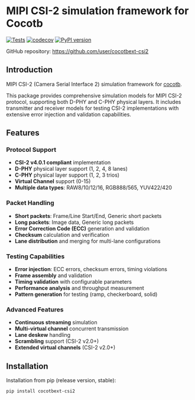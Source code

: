 # MIPI CSI-2 simulation framework for Cocotb

[![Tests](https://github.com/user/cocotbext-csi2/actions/workflows/tests.yml/badge.svg)](https://github.com/user/cocotbext-csi2/actions/workflows/tests.yml)
[![codecov](https://codecov.io/gh/user/cocotbext-csi2/branch/main/graph/badge.svg)](https://codecov.io/gh/user/cocotbext-csi2)
[![PyPI version](https://badge.fury.io/py/cocotbext-csi2.svg)](https://pypi.org/project/cocotbext-csi2)

GitHub repository: https://github.com/user/cocotbext-csi2

## Introduction

MIPI CSI-2 (Camera Serial Interface 2) simulation framework for [cocotb](https://github.com/cocotb/cocotb).

This package provides comprehensive simulation models for MIPI CSI-2 protocol, supporting both D-PHY and C-PHY physical layers. It includes transmitter and receiver models for testing CSI-2 implementations with extensive error injection and validation capabilities.

## Features

### Protocol Support
- **CSI-2 v4.0.1 compliant** implementation
- **D-PHY** physical layer support (1, 2, 4, 8 lanes)
- **C-PHY** physical layer support (1, 2, 3 trios)
- **Virtual Channel** support (0-15)
- **Multiple data types**: RAW8/10/12/16, RGB888/565, YUV422/420

### Packet Handling
- **Short packets**: Frame/Line Start/End, Generic short packets
- **Long packets**: Image data, Generic long packets  
- **Error Correction Code (ECC)** generation and validation
- **Checksum** calculation and verification
- **Lane distribution** and merging for multi-lane configurations

### Testing Capabilities
- **Error injection**: ECC errors, checksum errors, timing violations
- **Frame assembly** and validation
- **Timing validation** with configurable parameters  
- **Performance analysis** and throughput measurement
- **Pattern generation** for testing (ramp, checkerboard, solid)

### Advanced Features
- **Continuous streaming** simulation
- **Multi-virtual channel** concurrent transmission
- **Lane deskew** handling
- **Scrambling** support (CSI-2 v2.0+)
- **Extended virtual channels** (CSI-2 v2.0+)

## Installation

Installation from pip (release version, stable):

```bash
pip install cocotbext-csi2
